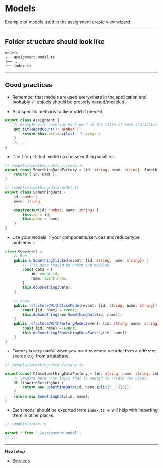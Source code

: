 # Models

Example of models used in the assignment create view wizard.
***
## Folder structure should look like
```
models
├── assignment.model.ts
├── ...
└── index.ts
```
***
## Good practices
* Remember that models are used everywhere in the application and probably all objects should be properly named/modeled.

* Add specific methods to the model if needed.
```typescript
export class Assignment {
    // Example with counting each word in the title if some statistics needed
    get titleWordCount(): number {
        return this.title.split(' ').length;
    }
    // ...
}
```

* Don't forget that model can be something small e.g.
```typescript
// /models/something-data.factory.ts
export const SomethingDataFactory = (id: string, name: string): SomethingData => {
    return { id, name };
}

// /models/something-data.model.ts
export class SomethingData {
    id: number;
    name: string;

    constructor(id: number, name: string) {
        this.id = id;
        this.name = name;
    }
}
```

* Use your models in your components/services and reduce type problems ;)
```typescript
class Component {
    // Bad
    public onSomethingClicked(event: {id: string, name: string}) {
        // This data should be named and modeled
        const data = {
            id: event.id,
            name: event.name,
        };
        this.doSomething(data);
    }
    
    // Good
    public refactoredWithClassModel(event: {id: string, name: string}) {
        const {id, name} = event;
        this.doSomething(new SomethingData(id, name));
    }
    public refactoredWithFactoryModel(event: {id: string, name: string}) {
        const {id, name} = event;
        this.doSomething(SomethingDataFactory(id, name));
    }
}
```

* Factory is very useful when you need to create a model from a different source e.g. from a database.
```typescript
// /models/something-data.factory.ts

export const ClassSomethingDataFactory = (id: string, name: string, isWeirdSettingOn: boolean): SomethingData => {
    // Imagine here some logic that is needed to create the object
    if (isWeirdSettingOn) {
        return new SomethingData(id, name.split('__')[0]);
    }
    return new SomethingData(id, name);
}
```

* Each model should be exported from `index.ts` &rarr; will help with importing them in other places.
```typescript
// /models/index.ts

export * from './assignment.model';
// ...
```

***

**Next step**
* [Services](https://github.com/Walikuperek/Learn-Facade-Service/tree/master/lib-usage-example/create-view/services)
